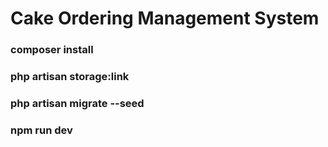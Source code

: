 # Cake Ordering Management System

### composer install
### php artisan storage:link
### php artisan migrate --seed
### npm run dev
